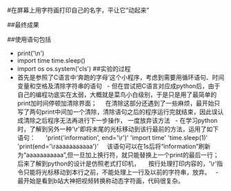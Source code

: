 #在屏幕上用字符画打印自己的名字，平让它“动起来”

##最终成果

##使用语句包括
   - print('\n')
   - import time 
         time.sleep()
   - import os
         os.system('cls')
##实验的过程
   - 首先是参照了C语言中‘奔跑的字母’这个小程序，考虑到需要用循环语句、时间变量和空格及清除字符串的语句
   - 但在尝试把C语言对应成python后，由于自己的编程功底实在太弱，大概就是菜鸟小白级别，于是只是用了最简单的print加时间停顿加清除界面；
     在清除这部分还遇到了一些麻烦，最开始只写了两句print中间加一个清除，清除语句之后的程序运行完就结束，因此误认成清除之后程序无法再进行下一步操作，
     一度放弃该方法
   - 在学习python时，了解到另外一种'\r'即将末尾的光标移动到该行最前的方法，运用了如下语句：
      'print('information', end='\r')'
      'import time'
      'time.sleep(1)'
      'print(end='\raaaaaaaaaaa')'
     该语句可以在1s后将“information”刷新为“aaaaaaaaaaa”,但一旦加上换行符，就只能替换上一个print的最后一行；后来了解到python的设计是仿照老式打印机，
     按行处理打印内容的，'\r'指令只能将光标移动到本行之前，不能处理上一行及以前的字符串，放弃。
   - 最开始是看到b站大神把视频转换称动态字符画，代码很复杂。
